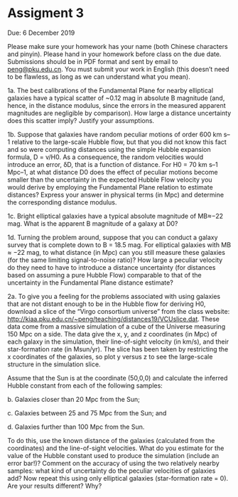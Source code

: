 # Assigment 3

Due: 6 December 2019

Please make sure your homework has your name (both Chinese characters and pinyin). Please hand in your homework before class on the due date. Submissions should be in PDF format and sent by email to peng@pku.edu.cn. You must submit your work in English (this doesn’t need to be flawless, as long as we can understand what you mean).

1a. The best calibrations of the Fundamental Plane for nearby elliptical galaxies have a typical scatter of ~0.12 mag in absolute B magnitude (and, hence, in the distance modulus, since the errors in the measured apparent magnitudes are negligible by comparison). How large a distance uncertainty does this scatter imply? Justify your assumptions.

1b. Suppose that galaxies have random peculiar motions of order 600 km s–1 relative to the large-scale Hubble flow, but that you did not know this fact and so were computing distances using the simple Hubble expansion formula, D = v/H0. As a consequence, the random velocities would
introduce an error, δD, that is a function of distance. For H0 = 70 km s–1 Mpc–1, at what distance D0 does the effect of peculiar motions become
smaller than the uncertainty in the expected Hubble Flow velocity you would derive by employing the Fundamental Plane relation to estimate distances? Express your answer in physical terms (in Mpc) and determine the corresponding distance modulus.

1c. Bright elliptical galaxies have a typical absolute magnitude of MB≈−22 mag. What is the apparent B magnitude of a galaxy at D0?

1d. Turning the problem around, suppose that you can conduct a galaxy survey that is complete down to B = 18.5 mag. For elliptical galaxies with MB ≈ −22 mag, to what distance (in Mpc) can you still measure these
galaxies (for the same limiting signal-to-noise ratio)? How large a peculiar velocity do they need to have to introduce a distance uncertainty (for distances based on assuming a pure Hubble Flow) comparable to that of the uncertainty in the Fundamental Plane distance estimate?


2a. To give you a feeling for the problems associated with using galaxies that are not distant enough to be in the Hubble flow for deriving H0, download a slice of the “Virgo consortium universe” from the class website: http://kiaa.pku.edu.cn/~peng/teaching/distances19/VCUslice.dat. These data come from a massive simulation of a cube of the Universe measuring 150 Mpc on a side. The data give the x, y, and z coordinates (in Mpc) of each galaxy in the simulation, their line-of-sight velocity (in km/s), and their star-formation rate (in Msun/yr). The slice has been taken by restricting the x coordinates of the galaxies, so plot y versus z to see the large-scale structure in the simulation slice.

Assume that the Sun is at the coordinate (50,0,0) and calculate the inferred Hubble constant from each of the following samples:

b. Galaxies closer than 20 Mpc from the Sun;

c. Galaxies between 25 and 75 Mpc from the Sun; and

d. Galaxies further than 100 Mpc from the Sun.

To do this, use the known distance of the galaxies (calculated from the coordinates) and the line-of-sight velocities. What do you estimate for the value of the Hubble constant used to produce the simulation (include an error bar!)?
Comment on the accuracy of using the two relatively nearby samples: what kind of uncertainty do the peculiar velocities of galaxies add?
Now repeat this using only elliptical galaxies (star-formation rate = 0). Are your results different? Why?
